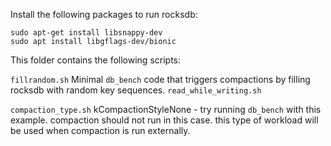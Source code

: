 Install the following packages to run rocksdb:

```
sudo apt-get install libsnappy-dev
sudo apt install libgflags-dev/bionic
```

This folder contains the following scripts:

`fillrandom.sh` Minimal `db_bench` code that triggers compactions by filling rocksdb with random key sequences.
`read_while_writing.sh` 

`compaction_type.sh` kCompactionStyleNone - try running `db_bench` with this example. compaction should not run in this case. this type of workload will be used when compaction is run externally.


